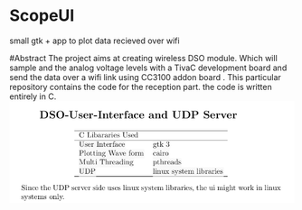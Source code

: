 # ScopeUI
small gtk + app to plot data recieved over wifi

#Abstract 
  The project aims at creating wireless DSO module. Which will sample and the analog voltage levels with a TivaC development board 
  and send the data over a wifi link using CC3100 addon board . This particular repository contains the code for the reception part. 
  the code is written entirely in C. 
      ![Please read report/ee712_project_report](report/libraries_used.png)
      
